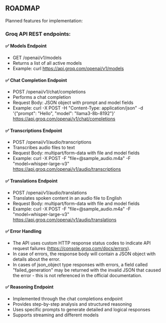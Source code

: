 ## ROADMAP

Planned features for implementation:

### Groq API REST endpoints:

#### ✅ Models Endpoint 

- GET /openai/v1/models
- Returns a list of all active models
- Example: curl https://api.groq.com/openai/v1/models

#### ✅ Chat Completion Endpoint 

- POST /openai/v1/chat/completions
- Performs a chat completion
- Request Body: JSON object with prompt and model fields
- Example: curl -X POST -H "Content-Type: application/json" -d '{"prompt": "Hello", "model": "llama3-8b-8192"}' https://api.groq.com/openai/v1/chat/completions

#### ✅ Transcriptions Endpoint 

- POST /openai/v1/audio/transcriptions
- Transcribes audio files to text
- Request Body: multipart/form-data with file and model fields
- Example: curl -X POST -F "file=@sample_audio.m4a" -F "model=whisper-large-v3" https://api.groq.com/openai/v1/audio/transcriptions

#### ✅ Translations Endpoint 

- POST /openai/v1/audio/translations
- Translates spoken content in an audio file to English
- Request Body: multipart/form-data with file and model fields
- Example: curl -X POST -F "file=@sample_audio.m4a" -F "model=whisper-large-v3" https://api.groq.com/openai/v1/audio/translations

#### ✅ Error Handling 

- The API uses custom HTTP response status codes to indicate API request failures (https://console.groq.com/docs/errors).
- In case of errors, the response body will contain a JSON object with details about the error.
- In cases of json_object type responses with errors, a field called "failed_generation" may be returned with the invalid JSON that caused the error - this is not referenced in the official documentation.

#### ✅ Reasoning Endpoint

- Implemented through the chat completions endpoint
- Provides step-by-step analysis and structured reasoning
- Uses specific prompts to generate detailed and logical responses
- Supports streaming and different models